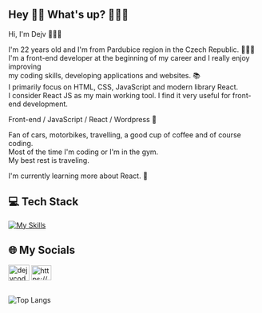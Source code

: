## Hey 👋🏻 What's up? 👨🏻‍💻
Hi, I'm Dejv 👨🏻‍💻<br>

I'm 22 years old and I'm from Pardubice region in the Czech Republic. 🙋🏻‍♂️<br>
I'm a front-end developer at the beginning of my career and I really enjoy improving  <br>
my coding skills, developing applications and websites. 📚 <br>
I primarily focus on HTML, CSS, JavaScript and modern library React. <br>
I consider React JS as my main working tool. I find it very useful for front-end development. <br>

Front-end / JavaScript / React / Wordpress 🚀 <br> 

Fan of cars, motorbikes, travelling, a good cup of coffee and of course coding. <br> 
Most of the time I'm coding or I'm in the gym. <br> 
My best rest is traveling.

I'm currently learning more about React. 🌱 

## 💻 Tech Stack 
[![My Skills](https://skillicons.dev/icons?i=html,css,javascript,sass,react,wordpress,jquery,php,mysql,firebase,figma,vscode,git,github)](https://skillicons.dev)

## 🌐 My Socials
<a href="https://instagram.com/dejvcodes" target="_blank"><img align="center" src="https://raw.githubusercontent.com/rahuldkjain/github-profile-readme-generator/master/src/images/icons/Social/instagram.svg" alt="dejvcodes" height="32" width="42" /></a>
<a href="https://www.linkedin.com/in/david-kalmus-5b6b99299/" target="blank"><img align="center" src="https://raw.githubusercontent.com/rahuldkjain/github-profile-readme-generator/master/src/images/icons/Social/linked-in-alt.svg" alt="https://www.linkedin.com/in/david-kalmus-5b6b99299/" height="30" width="40" /></a>

##
![Top Langs](https://github-readme-stats.vercel.app/api/top-langs/?username=DejvCodes&layout=compact&title_color=fff&text_color=ffff&bg_color=161b22&hide_border=true&locale=en&custom_title=Top%20%Languages)

<!--
**DejvCodes/DejvCodes** is a ✨ _special_ ✨ repository because its `README.md` (this file) appears on your GitHub profile.

Here are some ideas to get you started:

- 🔭 I’m currently working on ...
- 🌱 I’m currently learning ...
- 👯 I’m looking to collaborate on ...
- 🤔 I’m looking for help with ...
- 💬 Ask me about ...
- 📫 How to reach me: ...
- 😄 Pronouns: ...
- ⚡ Fun fact: ...
-->
